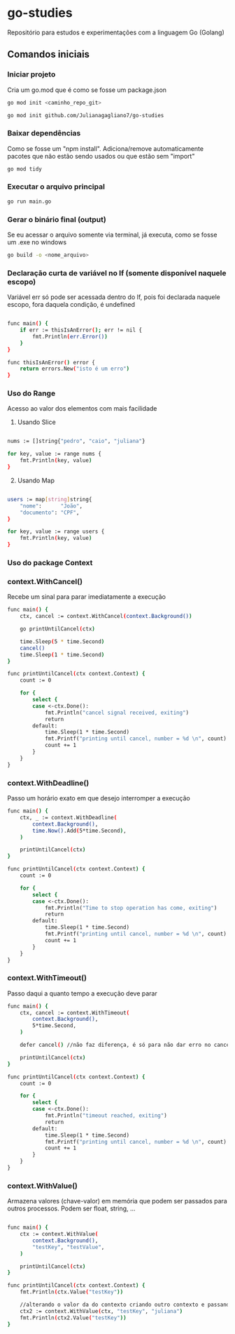 # go-studies

Repositório para estudos e experimentações com a linguagem Go (Golang)

## Comandos iniciais 

### Iniciar projeto
Cria um go.mod que é como se fosse um package.json
```bash
go mod init <caminho_repo_git>

go mod init github.com/Julianagagliano7/go-studies
```

### Baixar dependências 
Como se fosse um "npm install". Adiciona/remove automaticamente pacotes que não estão sendo usados ou que estão sem "import"
```bash
go mod tidy
```

### Executar o arquivo principal 
```bash
go run main.go
```

### Gerar o binário final (output)
Se eu acessar o arquivo somente via terminal, já executa, como se fosse um .exe no windows
```bash
go build -o <nome_arquivo>
```

### Declaração curta de variável no If (somente disponível naquele escopo) 
Variável err só pode ser acessada dentro do If, pois foi declarada naquele escopo, fora daquela condição, é undefined
```bash

func main() {
	if err := thisIsAnError(); err != nil {
		fmt.Println(err.Error())
	}
}

func thisIsAnError() error {
	return errors.New("isto é um erro")
}

```
### Uso do Range 
Acesso ao valor dos elementos com mais facilidade 

1) Usando Slice 
```bash

nums := []string{"pedro", "caio", "juliana"}

for key, value := range nums {
    fmt.Println(key, value)
}
```

2) Usando Map
```bash

users := map[string]string{
    "nome":      "João",
    "documento": "CPF",
}

for key, value := range users {
    fmt.Println(key, value)
}
```
### Uso do package Context 

### context.WithCancel()
Recebe um sinal para parar imediatamente a execução 

```bash
func main() {
	ctx, cancel := context.WithCancel(context.Background())

	go printUntilCancel(ctx)

	time.Sleep(5 * time.Second)
	cancel()
	time.Sleep(1 * time.Second)
}

func printUntilCancel(ctx context.Context) {
	count := 0

	for {
		select {
		case <-ctx.Done():
			fmt.Println("cancel signal received, exiting")
			return
		default:
			time.Sleep(1 * time.Second)
			fmt.Printf("printing until cancel, number = %d \n", count)
			count += 1
		}
	}
}
```

### context.WithDeadline()
Passo um horário exato em que desejo interromper a execução

```bash
func main() {
	ctx, _ := context.WithDeadline(
		context.Background(),
		time.Now().Add(5*time.Second),
	)

	printUntilCancel(ctx)
}

func printUntilCancel(ctx context.Context) {
	count := 0

	for {
		select {
		case <-ctx.Done():
			fmt.Println("Time to stop operation has come, exiting")
			return
		default:
			time.Sleep(1 * time.Second)
			fmt.Printf("printing until cancel, number = %d \n", count)
			count += 1
		}
	}
}
```

### context.WithTimeout()
Passo daqui a quanto tempo a execução deve parar 

```bash
func main() {
	ctx, cancel := context.WithTimeout(
		context.Background(),
		5*time.Second,
	)

	defer cancel() //não faz diferença, é só para não dar erro no cancel

	printUntilCancel(ctx)
}

func printUntilCancel(ctx context.Context) {
	count := 0

	for {
		select {
		case <-ctx.Done():
			fmt.Println("timeout reached, exiting")
			return
		default:
			time.Sleep(1 * time.Second)
			fmt.Printf("printing until cancel, number = %d \n", count)
			count += 1
		}
	}
}
```
### context.WithValue()
Armazena valores (chave-valor) em memória que podem ser passados para outros processos. Podem ser float, string, ...

```bash

func main() {
	ctx := context.WithValue(
		context.Background(),
		"testKey", "testValue",
	)

	printUntilCancel(ctx)
}

func printUntilCancel(ctx context.Context) {
	fmt.Println(ctx.Value("testKey"))

	//alterando o valor da do contexto criando outro contexto e passando o existente 
	ctx2 := context.WithValue(ctx, "testKey", "juliana")
	fmt.Println(ctx2.Value("testKey"))
}
```
